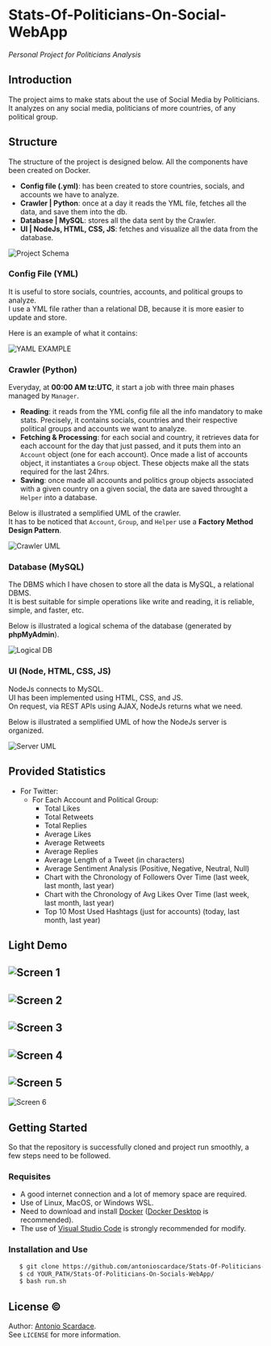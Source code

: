 # Stats-Of-Politicians-On-Social-WebApp

_Personal Project for Politicians Analysis_

## Introduction

The project aims to make stats about the use of Social Media by Politicians.
It analyzes on any social media, politicians of more countries, of any political group.

## Structure

The structure of the project is designed below.
All the components have been created on Docker.

- **Config file (.yml)**: has been created to store countries, socials, and accounts we have to analyze.
- **Crawler | Python**: once at a day it reads the YML file, fetches all the data, and save them into the db.
- **Database | MySQL**: stores all the data sent by the Crawler.
- **UI | NodeJs, HTML, CSS, JS**: fetches and visualize all the data from the database.

![Project Schema](/docs/imgs/schema.png)

### Config File (YML)

It is useful to store socials, countries, accounts, and political groups to analyze. <br/>
I use a YML file rather than a relational DB, because it is more easier to update and store.

Here is an example of what it contains:

![YAML EXAMPLE](/docs/imgs/yaml.png)

### Crawler (Python)

Everyday, at **00:00 AM tz:UTC**, it start a job with three main phases managed by ```Manager```.

- **Reading**: it reads from the YML config file all the info mandatory to make stats. Precisely, it contains socials, countries and their respective political groups and accounts we want to analyze. 
- **Fetching & Processing**: for each social and country, it retrieves data for each account for the day that just passed, and it puts them into an ```Account``` object (one for each account). Once made a list of accounts object, it instantiates a ```Group``` object. These objects make all the stats required for the last 24hrs.
- **Saving**: once made all accounts and politics group objects associated with a given country on a given social, the data are saved throught a ```Helper``` into a database.

Below is illustrated a semplified UML of the crawler. <br/>
It has to be noticed that ```Account```, ```Group```, and ```Helper``` use a **Factory Method Design Pattern**. 

![Crawler UML](/docs/uml/crawler.svg)

### Database (MySQL)

The DBMS which I have chosen to store all the data is MySQL, a relational DBMS. <br/>
It is best suitable for simple operations like write and reading, it is reliable, simple, and faster, etc. <br/>

Below is illustrated a logical schema of the database (generated by **phpMyAdmin**).

![Logical DB](/docs/imgs/db.png)

### UI (Node, HTML, CSS, JS)

NodeJs connects to MySQL. <br/>
UI has been implemented using HTML, CSS, and JS. <br/>
On request, via REST APIs using AJAX, NodeJs returns what we need.

Below is illustrated a semplified UML of how the NodeJs server is organized. <br/>

![Server UML](/docs/uml/node.svg)

## Provided Statistics

- For Twitter:
  - For Each Account and Political Group:
    - Total Likes
    - Total Retweets
    - Total Replies
    - Average Likes
    - Average Retweets
    - Average Replies
    - Average Length of a Tweet (in characters)
    - Average Sentiment Analysis (Positive, Negative, Neutral, Null)
    - Chart with the Chronology of Followers Over Time (last week, last month, last year)
    - Chart with the Chronology of Avg Likes Over Time (last week, last month, last year)
    - Top 10 Most Used Hashtags (just for accounts) (today, last month, last year)


## Light Demo

![Screen 1](/docs/snaps/screen-1.png)
----
![Screen 2](/docs/snaps/screen-2.png)
----
![Screen 3](/docs/snaps/screen-3.png)
----
![Screen 4](/docs/snaps/screen-4.png)
----
![Screen 5](/docs/snaps/screen-5.png)
----
![Screen 6](/docs/snaps/screen-6.png)


## Getting Started

So that the repository is successfully cloned and project run smoothly, a few steps need to be followed.

### Requisites

* A good internet connection and a lot of memory space are required. 
* Use of Linux, MacOS, or Windows WSL.
* Need to download and install [Docker](https://docs.docker.com/get-docker/) ([Docker Desktop](https://www.docker.com/products/docker-desktop/) is recommended).
* The use of [Visual Studio Code](https://code.visualstudio.com/download) is strongly recommended for modify.

### Installation and Use

```sh
   $ git clone https://github.com/antonioscardace/Stats-Of-Politicians-On-Socials-WebApp.git
   $ cd YOUR_PATH/Stats-Of-Politicians-On-Socials-WebApp/
   $ bash run.sh
``` 

## License :copyright:

Author: [Antonio Scardace](https://antonioscardace.altervista.org/). <br/>
See ``LICENSE`` for more information.
